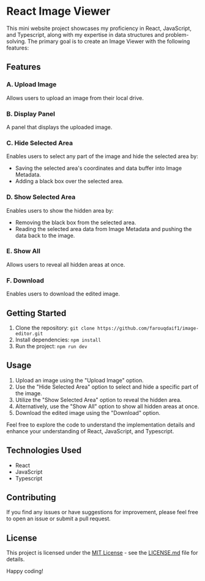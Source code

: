 # React Image Viewer

This mini website project showcases my proficiency in React, JavaScript, and Typescript, along with my expertise in data structures and problem-solving. The primary goal is to create an Image Viewer with the following features:

## Features

### A. Upload Image
Allows users to upload an image from their local drive.

### B. Display Panel
A panel that displays the uploaded image.

### C. Hide Selected Area
Enables users to select any part of the image and hide the selected area by:
- Saving the selected area's coordinates and data buffer into Image Metadata.
- Adding a black box over the selected area.

### D. Show Selected Area
Enables users to show the hidden area by:
- Removing the black box from the selected area.
- Reading the selected area data from Image Metadata and pushing the data back to the image.

### E. Show All
Allows users to reveal all hidden areas at once.

### F. Download
Enables users to download the edited image.

## Getting Started

1. Clone the repository: `git clone https://github.com/farouqdaif1/image-editor.git`
2. Install dependencies: `npm install`
3. Run the project: `npm run dev`

## Usage

1. Upload an image using the "Upload Image" option.
2. Use the "Hide Selected Area" option to select and hide a specific part of the image.
3. Utilize the "Show Selected Area" option to reveal the hidden area.
4. Alternatively, use the "Show All" option to show all hidden areas at once.
5. Download the edited image using the "Download" option.

Feel free to explore the code to understand the implementation details and enhance your understanding of React, JavaScript, and Typescript.

## Technologies Used

- React
- JavaScript
- Typescript

## Contributing

If you find any issues or have suggestions for improvement, please feel free to open an issue or submit a pull request.

## License

This project is licensed under the [MIT License](LICENSE.md) - see the [LICENSE.md](LICENSE.md) file for details.

Happy coding!
